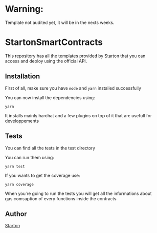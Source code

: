 # Warning:
Template not audited yet, it will be in the nexts weeks.

# StartonSmartContracts

This repository has all the templates provided by Starton that you can access and deploy using the official API.

## Installation

First of all, make sure you have `node` and `yarn` installed successfully

You can now install the dependencies using:

```shell
yarn
```

It installs mainly hardhat and a few plugins on top of it that are usefull for developpements

## Tests

You can find all the tests in the test directory

You can run them using:

```shell
yarn test
```

If you wants to get the coverage use:

```shell
yarn coverage
```

When you're going to run the tests you will get all the informations about gas comsuption of every functions inside the contracts

## Author

[Starton](https://www.starton.io/)
